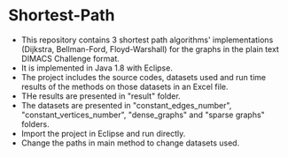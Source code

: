 # Shortest-Path
- This repository contains 3 shortest path algorithms' implementations (Dijkstra, Bellman-Ford, Floyd-Warshall) for the graphs in the plain text DIMACS Challenge format.
- It is implemented in Java 1.8 with Eclipse.
- The project includes the source codes, datasets used and run time results of the methods on those datasets in an Excel file.
- THe results are presented in "result" folder.
- The datasets are presented in "constant_edges_number", "constant_vertices_number", "dense_graphs" and "sparse graphs" folders.
- Import the project in Eclipse and run directly.
- Change the paths in main method to change datasets used.
